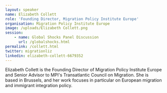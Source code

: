 ```yaml
---
layout: speaker
name: Elizabeth Collett
role: 'Founding Director, Migration Policy Institute Europe'
organisation: Migration Policy Institute Europe
image: /uploads/Elizabeth Collett.png
session:
    - name: Global Shocks Panel Discussion
      url: /globalshocks.html
permalink: /collett.html
twitter: migrationliz
linkedin: elizabeth-collett-6679352
---
```


Elizabeth Collett is the Founding Director of Migration Policy Institute Europe and Senior Advisor to MPI's Transatlantic Council on Migration. She is based in Brussels, and her work focuses in particular on European migration and immigrant integration policy. 
